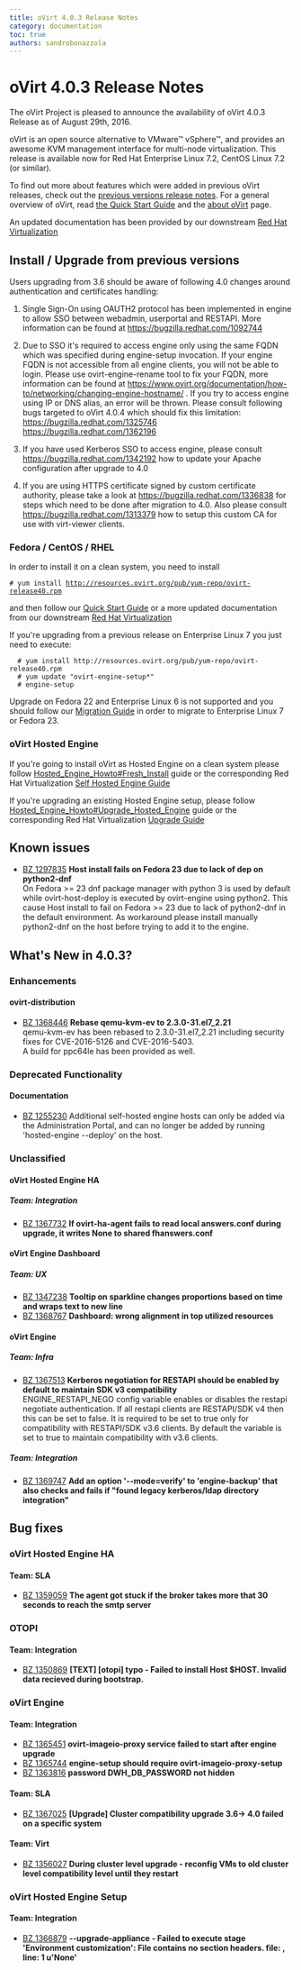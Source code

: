 ```yaml
---
title: oVirt 4.0.3 Release Notes
category: documentation
toc: true
authors: sandrobonazzola
---
```


# oVirt 4.0.3 Release Notes

The oVirt Project is pleased to announce the availability of oVirt 4.0.3
Release as of August 29th, 2016.

oVirt is an open source alternative to VMware™ vSphere™, and provides an awesome
KVM management interface for multi-node virtualization.
This release is available now for Red Hat Enterprise Linux 7.2, CentOS Linux 7.2 (or similar).

To find out more about features which were added in previous oVirt releases,
check out the [previous versions release notes](/develop/release-management/releases/).
For a general overview of oVirt, read [the Quick Start Guide](/documentation/quickstart/quickstart-guide/)
and the [about oVirt](/community/about.html) page.

An updated documentation has been provided by our downstream 
[Red Hat Virtualization](https://access.redhat.com/documentation/en/red-hat-virtualization?version=4.0/)


## Install / Upgrade from previous versions

Users upgrading from 3.6 should be aware of following 4.0 changes around
authentication and certificates handling:

1. Single Sign-On using OAUTH2 protocol has been implemented in engine to
   allow SSO between webadmin, userportal and RESTAPI. More information can
   be found at https://bugzilla.redhat.com/1092744

2. Due to SSO it's required to access engine only using the same FQDN which
   was specified during engine-setup invocation. If your engine FQDN is not
   accessible from all engine clients, you will not be able to login. Please
   use ovirt-engine-rename tool to fix your FQDN, more information can be
   found at https://www.ovirt.org/documentation/how-to/networking/changing-engine-hostname/ .
   If you try to access engine using IP or DNS alias, an error will be
   thrown. Please consult following bugs targeted to oVirt 4.0.4 which
   should fix this limitation:
     https://bugzilla.redhat.com/1325746
     https://bugzilla.redhat.com/1362196

3. If you have used Kerberos SSO to access engine, please consult
   https://bugzilla.redhat.com/1342192 how to update your Apache
   configuration after upgrade to 4.0

4. If you are using HTTPS certificate signed by custom certificate
   authority, please take a look at https://bugzilla.redhat.com/1336838
   for steps which need to be done after migration to 4.0. Also please
   consult https://bugzilla.redhat.com/1313379 how to setup this custom
   CA for use with virt-viewer clients.



### Fedora / CentOS / RHEL

In order to install it on a clean system, you need to install

`# yum install `[`http://resources.ovirt.org/pub/yum-repo/ovirt-release40.rpm`](http://resources.ovirt.org/pub/yum-repo/ovirt-release40.rpm)

and then follow our [Quick Start Guide](/documentation/quickstart/quickstart-guide/) or
a more updated documentation from our downstream
[Red Hat Virtualization](https://access.redhat.com/documentation/en/red-hat-virtualization/4.0/)

If you're upgrading from a previous release on Enterprise Linux 7 you just need to execute:

      # yum install http://resources.ovirt.org/pub/yum-repo/ovirt-release40.rpm
      # yum update "ovirt-engine-setup*"
      # engine-setup

Upgrade on Fedora 22 and Enterprise Linux 6 is not supported and you should follow our [Migration Guide](../../documentation/migration-engine-36-to-40/) in order to migrate to Enterprise Linux 7 or Fedora 23.

### oVirt Hosted Engine

If you're going to install oVirt as Hosted Engine on a clean system please follow
[Hosted_Engine_Howto#Fresh_Install](/documentation/how-to/hosted-engine/#fresh-install) guide or the
corresponding Red Hat Virtualization [Self Hosted Engine Guide](https://access.redhat.com/documentation/en/red-hat-virtualization/4.0/paged/self-hosted-engine-guide/)

If you're upgrading an existing Hosted Engine setup, please follow
[Hosted_Engine_Howto#Upgrade_Hosted_Engine](/documentation/how-to/hosted-engine/#upgrade-hosted-engine) guide
or the corresponding Red Hat Virtualization [Upgrade Guide](https://access.redhat.com/documentation/en/red-hat-virtualization/4.0/paged/upgrade-guide/)

## Known issues

 - [BZ 1297835](https://bugzilla.redhat.com/1297835) <b>Host install fails on Fedora 23 due to lack of dep on python2-dnf</b><br>On Fedora >= 23 dnf package manager with python 3 is used by default while
ovirt-host-deploy is executed by ovirt-engine using python2. This cause Host install to fail on Fedora >= 23 due to lack of python2-dnf in the default environment. As workaround please install manually python2-dnf on the host before trying to add it to the engine.


## What's New in 4.0.3?

### Enhancements

#### ovirt-distribution

 - [BZ 1368446](https://bugzilla.redhat.com/1368446) <b>Rebase qemu-kvm-ev to 2.3.0-31.el7_2.21</b><br>
qemu-kvm-ev has been rebased to 2.3.0-31.el7_2.21 including security fixes for CVE-2016-5126 and CVE-2016-5403.<br>
A build for ppc64le has been provided as well.<br>


### Deprecated Functionality

#### Documentation

 - [BZ 1255230](https://bugzilla.redhat.com/1255230)
Additional self-hosted engine hosts can only be added via the Administration Portal,
and can no longer be added by running 'hosted-engine --deploy' on the host.


### Unclassified

#### oVirt Hosted Engine HA

##### Team: Integration

 - [BZ 1367732](https://bugzilla.redhat.com/1367732) <b>If ovirt-ha-agent fails to read local answers.conf during upgrade, it writes None to shared fhanswers.conf</b><br>

#### oVirt Engine Dashboard

##### Team: UX

 - [BZ 1347238](https://bugzilla.redhat.com/1347238) <b>Tooltip on sparkline changes proportions based on time and wraps text to new line</b><br>
 - [BZ 1368767](https://bugzilla.redhat.com/1368767) <b>Dashboard: wrong alignment in top utilized resources</b><br>

#### oVirt Engine

##### Team: Infra

 - [BZ 1367513](https://bugzilla.redhat.com/1367513) <b>Kerberos negotiation for RESTAPI should be enabled by default to maintain SDK v3 compatibility</b><br>ENGINE_RESTAPI_NEGO config variable enables or disables the restapi negotiate authentication. If all restapi clients are RESTAPI/SDK v4 then this can be set to false. It is required to be set to true only for compatibility with RESTAPI/SDK v3.6 clients. By default the variable is set to true to maintain compatibility with v3.6 clients.

##### Team: Integration

 - [BZ 1369747](https://bugzilla.redhat.com/1369747) <b>Add an option '--mode=verify' to 'engine-backup' that also checks and fails if "found legacy kerberos/ldap directory integration"</b><br>

## Bug fixes

### oVirt Hosted Engine HA

#### Team: SLA

 - [BZ 1359059](https://bugzilla.redhat.com/1359059) <b>The agent got stuck if the broker takes more that 30 seconds to reach the smtp server</b><br>

### OTOPI

#### Team: Integration

 - [BZ 1350869](https://bugzilla.redhat.com/1350869) <b>[TEXT] [otopi] typo - Failed to install Host $HOST. Invalid data recieved during bootstrap.</b><br>

### oVirt Engine

#### Team: Integration

 - [BZ 1365451](https://bugzilla.redhat.com/1365451) <b>ovirt-imageio-proxy service failed to start after engine upgrade</b><br>
 - [BZ 1365744](https://bugzilla.redhat.com/1365744) <b>engine-setup should require ovirt-imageio-proxy-setup</b><br>
 - [BZ 1363816](https://bugzilla.redhat.com/1363816) <b>password DWH_DB_PASSWORD not hidden</b><br>

#### Team: SLA

 - [BZ 1367025](https://bugzilla.redhat.com/1367025) <b>[Upgrade] Cluster compatibility upgrade 3.6-> 4.0 failed on a specific system</b><br>

#### Team: Virt

 - [BZ 1356027](https://bugzilla.redhat.com/1356027) <b>During cluster level upgrade - reconfig VMs to old cluster level compatibility level until they restart</b><br>

### oVirt Hosted Engine Setup

#### Team: Integration

 - [BZ 1366879](https://bugzilla.redhat.com/1366879) <b>--upgrade-appliance - Failed to execute stage 'Environment customization': File contains no section headers. file: <???>, line: 1 u'None'</b><br>

